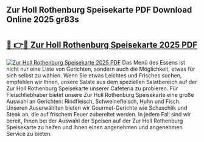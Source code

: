 ## Zur Holl Rothenburg Speisekarte PDF Download Online 2025 gr83s

# <h2><a href="http://gcdusfx.nevu.top/?p=Zur+Holl+Rothenburg+Speisekarte">🔗 👉🔴 Zur Holl Rothenburg Speisekarte 2025 PDF</a></h2>

[![Zur Holl Rothenburg Speisekarte 2025 PDF](https://i.imgur.com/dBaPXMq.png)](http://gcdusfx.nevu.top/?p=Zur+Holl+Rothenburg+Speisekarte)
Das Menü des Essens ist nicht nur eine Liste von Gerichten, sondern auch die Möglichkeit, etwas für sich selbst zu wählen. Wenn Sie etwas Leichtes und Frisches suchen, empfehlen wir Ihnen, unsere Salate aus dem speziellen Salatbereich auf der Zur Holl Rothenburg Speisekarte unserer Cafeteria zu probieren. Für Fleischliebhaber bietet unsere Zur Holl Rothenburg Speisekarte eine große Auswahl an Gerichten: Rindfleisch, Schweinefleisch, Huhn und Fisch. Unseren Auserwählten bieten wir Gourmet-Gerichte wie Schaschlik und Steak an, die auf frischem Feuer zubereitet werden. In jedem Fall sind wir bereit, Ihnen bei der Auswahl der Speisen auf der Zur Holl Rothenburg Speisekarte zu helfen und Ihnen einen angenehmen und angenehmen Service zu bieten.
